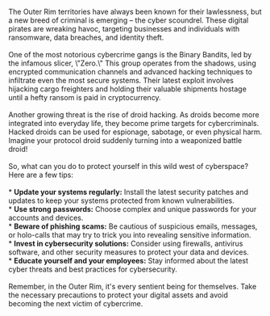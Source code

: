 <p>The Outer Rim territories have always been known for their lawlessness, but a new breed of criminal is emerging – the cyber scoundrel. These digital pirates are wreaking havoc, targeting businesses and individuals with ransomware, data breaches, and identity theft.<br><br>One of the most notorious cybercrime gangs is the Binary Bandits, led by the infamous slicer, \"Zero.\" This group operates from the shadows, using encrypted communication channels and advanced hacking techniques to infiltrate even the most secure systems. Their latest exploit involves hijacking cargo freighters and holding their valuable shipments hostage until a hefty ransom is paid in cryptocurrency.<br><br>Another growing threat is the rise of droid hacking. As droids become more integrated into everyday life, they become prime targets for cybercriminals. Hacked droids can be used for espionage, sabotage, or even physical harm. Imagine your protocol droid suddenly turning into a weaponized battle droid!<br><br>So, what can you do to protect yourself in this wild west of cyberspace? Here are a few tips:<br><br>* <b>Update your systems regularly:</b> Install the latest security patches and updates to keep your systems protected from known vulnerabilities.<br>* <b>Use strong passwords:</b> Choose complex and unique passwords for your accounts and devices.<br>* <b>Beware of phishing scams:</b> Be cautious of suspicious emails, messages, or holo-calls that may try to trick you into revealing sensitive information.<br>* <b>Invest in cybersecurity solutions:</b> Consider using firewalls, antivirus software, and other security measures to protect your data and devices.<br>* <b>Educate yourself and your employees:</b> Stay informed about the latest cyber threats and best practices for cybersecurity.<br><br>Remember, in the Outer Rim, it's every sentient being for themselves. Take the necessary precautions to protect your digital assets and avoid becoming the next victim of cybercrime.</p>
